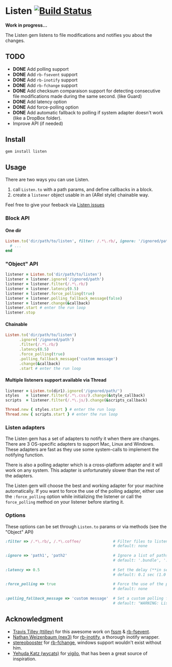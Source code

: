 # Listen [![Build Status](https://secure.travis-ci.org/guard/listen.png?branch=master)](http://travis-ci.org/guard/listen)

**Work in progress...**

The Listen gem listens to file modifications and notifies you about the changes.

## TODO

- **DONE** Add polling support
- **DONE** Add `rb-fsevent` support
- **DONE** Add `rb-inotify` support
- **DONE** Add `rb-fchange` support
- **DONE** Add checksum comparaison support for detecting consecutive file modifications made during the same second. (like Guard)
- **DONE** Add latency option
- **DONE** Add force-polling option
- **DONE** Add automatic fallback to polling if system adapter doesn't work (like a DropBox folder).
- Improve API (if needed)

## Install

``` bash
gem install listen
```

## Usage

There are two ways you can use Listen.

1. call `Listen.to` with a path params, and define callbacks in a block.
3. create a `listener` object usable in an (ARel style) chainable way.

Feel free to give your feeback via [Listen issues](https://github.com/guard/listener/issues)

### Block API

#### One dir

``` ruby
Listen.to('dir/path/to/listen', filter: /.*\.rb/, ignore: '/ignored/path') do |modified, added, removed|
  # ...
end
```

### "Object" API

``` ruby
listener = Listen.to('dir/path/to/listen')
listener = listener.ignore('/ignored/path')
listener = listener.filter(/.*\.rb/)
listener = listener.latency(0.5)
listener = listener.force_polling(true)
listener = listener.polling_fallback_message(false)
listener = listener.change(&callback)
listener.start # enter the run loop
listener.stop
```

#### Chainable

``` ruby
Listen.to('dir/path/to/listen')
      .ignore('/ignored/path')
      .filter(/.*\.rb/)
      .latency(0.5)
      .force_polling(true)
      .polling_fallback_message('custom message')
      .change(&callback)
      .start # enter the run loop
```

#### Multiple listeners support available via Thread

``` ruby
listener = Listen.to(dir1).ignore('/ignored/path/')
styles   = listener.filter(/.*\.css/).change(&style_callback)
scripts  = listener.filter(/.*\.js/).change(&scripts_callback)

Thread.new { styles.start } # enter the run loop
Thread.new { scripts.start } # enter the run loop
```

### Listen adapters

The Listen gem has a set of adapters to notify it when there are changes.
There are 3 OS-specific adapters to support Mac, Linux and Windows. These adapters are fast
as they use some system-calls to implement the notifying function.

There is also a polling adapter which is a cross-platform adapter and it will
work on any system. This adapter is unfortunately slower than the rest of the adapters.

The Listen gem will choose the best and working adapter for your machine automatically. If you
want to force the use of the polling adapter, either use the `:force_polling` option
while initializing the listener or call the `force_polling` method on your listener
before starting it.

### Options

These options can be set through `Listen.to` params or via methods (see the "Object" API)

```ruby
:filter => /.*\.rb/, /.*\.coffee/              # Filter files to listen to via a regexps list.
                                               # default: none
                                               
:ignore => 'path1', 'path2'                    # Ignore a list of paths (root directory or sub-dir)
                                               # default: '.bundle', '.git', '.DS_Store', 'log', 'tmp', 'vendor'
                                               
:latency => 0.5                                # Set the delay (**in seconds**) between checking for changes
                                               # default: 0.1 sec (1.0 sec for polling)
                                               
:force_polling => true                         # Force the use of the polling adapter
                                               # default: none
                                     
:polling_fallback_message => 'custom message'  # Set a custom polling fallback message (or disable it with `false`)
                                               # default: "WARNING: Listen fallen back to polling, learn more at https://github.com/guard/listen."
```

## Acknowledgment

- [Travis Tilley (ttilley)][] for this awesome work on [fssm][] & [rb-fsevent][].
- [Nathan Weizenbaum (nex3)][] for [rb-inotify][], a thorough inotify wrapper.
- [stereobooster][] for [rb-fchange][], windows support wouldn't exist without him.
- [Yehuda Katz (wycats)][] for [vigilo][], that has been a great source of inspiration.

[Travis Tilley (ttilley)]: https://github.com/ttilley
[fssm]: https://github.com/ttilley/fssm
[rb-fsevent]: https://github.com/thibaudgg/rb-fsevent
[Nathan Weizenbaum (nex3)]: https://github.com/nex3
[rb-inotify]: https://github.com/nex3/rb-inotify
[stereobooster]: https://github.com/stereobooster
[rb-fchange]: https://github.com/stereobooster/rb-fchange
[Yehuda Katz (wycats)]: https://github.com/wycats
[vigilo]: https://github.com/wycats/vigilo
